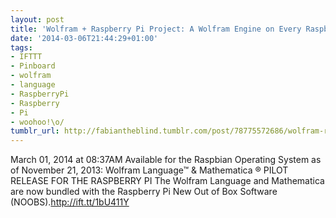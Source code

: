 ```yaml
---
layout: post
title: 'Wolfram + Raspberry Pi Project: A Wolfram Engine on Every Raspberry Pi'
date: '2014-03-06T21:44:29+01:00'
tags:
- IFTTT
- Pinboard
- wolfram
- language
- RaspberryPi
- Raspberry
- Pi
- woohoo!\o/
tumblr_url: http://fabiantheblind.tumblr.com/post/78775572686/wolfram-raspberry-pi-project-a-wolfram-engine-on
---
```

March 01, 2014 at 08:37AM
Available for the Raspbian Operating System as of November 21, 2013:
Wolfram Language™ & Mathematica ®
PILOT RELEASE FOR THE RASPBERRY PI
The Wolfram Language and Mathematica are now bundled with the Raspberry Pi New Out of Box Software (NOOBS).http://ift.tt/1bU411Y
